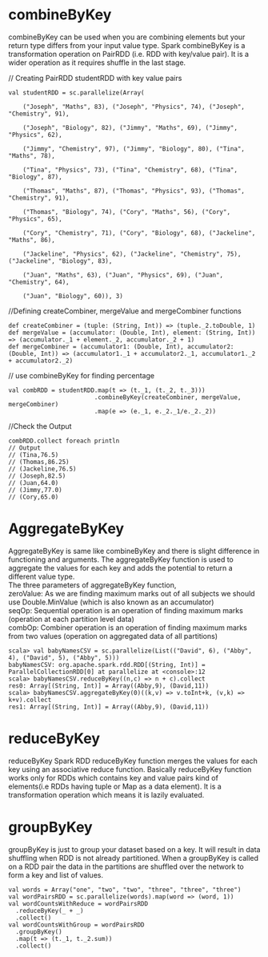 # combineByKey 
combineByKey can be used when you are combining elements but your return type differs from your input value type. Spark combineByKey is a transformation operation on PairRDD (i.e. RDD with key/value pair). It is a wider operation as it requires shuffle in the last stage.  
  
// Creating PairRDD studentRDD with key value pairs  
```code  
val studentRDD = sc.parallelize(Array(

    ("Joseph", "Maths", 83), ("Joseph", "Physics", 74), ("Joseph", "Chemistry", 91), 

    ("Joseph", "Biology", 82), ("Jimmy", "Maths", 69), ("Jimmy", "Physics", 62), 

    ("Jimmy", "Chemistry", 97), ("Jimmy", "Biology", 80), ("Tina", "Maths", 78), 

    ("Tina", "Physics", 73), ("Tina", "Chemistry", 68), ("Tina", "Biology", 87), 

    ("Thomas", "Maths", 87), ("Thomas", "Physics", 93), ("Thomas", "Chemistry", 91), 

    ("Thomas", "Biology", 74), ("Cory", "Maths", 56), ("Cory", "Physics", 65), 

    ("Cory", "Chemistry", 71), ("Cory", "Biology", 68), ("Jackeline", "Maths", 86), 

    ("Jackeline", "Physics", 62), ("Jackeline", "Chemistry", 75), ("Jackeline", "Biology", 83), 

    ("Juan", "Maths", 63), ("Juan", "Physics", 69), ("Juan", "Chemistry", 64), 

    ("Juan", "Biology", 60)), 3)
```  
//Defining createCombiner, mergeValue and mergeCombiner functions  
 ```code  
 def createCombiner = (tuple: (String, Int)) => (tuple._2.toDouble, 1)
def mergeValue = (accumulator: (Double, Int), element: (String, Int)) => (accumulator._1 + element._2, accumulator._2 + 1)
def mergeCombiner = (accumulator1: (Double, Int), accumulator2: (Double, Int)) => (accumulator1._1 + accumulator2._1, accumulator1._2 + accumulator2._2)
 ```  
// use combineByKey for finding percentage  
```code
val combRDD = studentRDD.map(t => (t._1, (t._2, t._3)))
                        .combineByKey(createCombiner, mergeValue, mergeCombiner)
                        .map(e => (e._1, e._2._1/e._2._2))
```  
//Check the Output  
```code
combRDD.collect foreach println
// Output
// (Tina,76.5)
// (Thomas,86.25)
// (Jackeline,76.5)
// (Joseph,82.5)
// (Juan,64.0)
// (Jimmy,77.0)
// (Cory,65.0)
```   
  
# AggregateByKey  
AggregateByKey is same like combineByKey and there is slight difference in functioning and arguments. The aggregateByKey function is used to aggregate the values for each key and adds the potential to return a different value type.  
The three parameters of aggregateByKey function,     
zeroValue: As we are finding maximum marks out of all subjects we should use Double.MinValue (which is also known as an accumulator)  
seqOp: Sequential operation is an operation of finding maximum marks (operation at each partition level data)  
combOp: Combiner operation is an operation of finding maximum marks from two values (operation on aggregated data of all partitions)  
```code
scala> val babyNamesCSV = sc.parallelize(List(("David", 6), ("Abby", 4), ("David", 5), ("Abby", 5)))
babyNamesCSV: org.apache.spark.rdd.RDD[(String, Int)] = ParallelCollectionRDD[0] at parallelize at <console>:12
scala> babyNamesCSV.reduceByKey((n,c) => n + c).collect
res0: Array[(String, Int)] = Array((Abby,9), (David,11))
scala> babyNamesCSV.aggregateByKey(0)((k,v) => v.toInt+k, (v,k) => k+v).collect
res1: Array[(String, Int)] = Array((Abby,9), (David,11))
```  
  
# reduceByKey  
reduceByKey Spark RDD reduceByKey function merges the values for each key using an associative reduce function. Basically reduceByKey function works only for RDDs which contains key and value pairs kind of elements(i.e RDDs having tuple or Map as a data element). It is a transformation operation which means it is lazily evaluated.
  
# groupByKey    
groupByKey is just to group your dataset based on a key. It will result in data shuffling when RDD is not already partitioned. When a groupByKey is called on a RDD pair the data in the partitions are shuffled over the network to form a key and list of values.    
```code
val words = Array("one", "two", "two", "three", "three", "three")
val wordPairsRDD = sc.parallelize(words).map(word => (word, 1))
val wordCountsWithReduce = wordPairsRDD
  .reduceByKey(_ + _)
  .collect()
val wordCountsWithGroup = wordPairsRDD
  .groupByKey()
  .map(t => (t._1, t._2.sum))
  .collect()
```  
